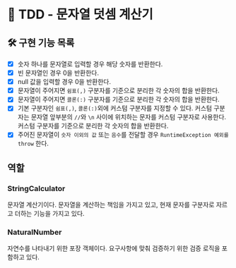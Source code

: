 # 🚀 TDD - 문자열 덧셈 계산기

## 🛠 구현 기능 목록

* [x] 숫자 하나를 문자열로 입력할 경우 해당 숫자를 반환한다.
* [x] 빈 문자열인 경우 0을 반환한다.
* [x] null 값을 입력할 경우 0을 반환한다.
* [x] 문자열이 주어지면 `쉼표(,)` 구분자를 기준으로 분리한 각 숫자의 합을 반환한다.
* [x] 문자열이 주어지면 `콜론(:)` 구분자를 기준으로 분리한 각 숫자의 합을 반환한다.
* [x] 기본 구분자인 `쉼표(,)`, `콜론(:)`외에 커스텀 구분자를 지정할 수 있다. 
커스텀 구분자는 문자열 앞부분의 `//`와 `\n` 사이에 위치하는 문자를 커스텀 구분자로 사용한다. 
커스텀 구분자를 기준으로 분리한 각 숫자의 합을 반환한다.
* [x] 주어진 문자열이 `숫자 이외의 값` 또는 `음수`를 전달할 경우 `RuntimeException 예외를 throw` 한다.

## 역할

### StringCalculator

문자열 계산기이다. 문자열을 계산하는 책임을 가지고 있고, 현재 문자를 구분자로 자르고 더하는 기능을 가지고 있다.

### NaturalNumber

자연수를 나타내기 위한 포장 객체이다. 요구사항에 맞춰 검증하기 위한 검증 로직을 포함하고 있다.